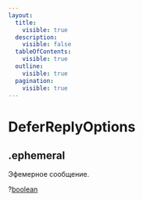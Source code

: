 ```yaml
---
layout:
  title:
    visible: true
  description:
    visible: false
  tableOfContents:
    visible: true
  outline:
    visible: true
  pagination:
    visible: true
---
```


# DeferReplyOptions

## .ephemeral

Эфемерное сообщение.

?[boolean](https://developer.mozilla.org/ru/docs/Web/JavaScript/Reference/Global_Objects/Boolean)
